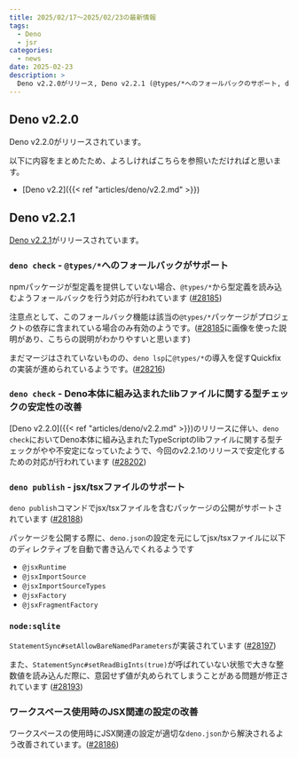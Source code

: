 ```yaml
---
title: 2025/02/17〜2025/02/23の最新情報
tags:
  - Deno
  - jsr
categories:
  - news
date: 2025-02-23
description: >
  Deno v2.2.0がリリース, Deno v2.2.1 (@types/*へのフォールバックのサポート, deno publishでjsx/tsxファイルを含むパッケージの公開がサポート, など)
---
```


## Deno v2.2.0

Deno v2.2.0がリリースされています。

以下に内容をまとめたため、よろしければこちらを参照いただければと思います。

* [Deno v2.2]({{< ref "articles/deno/v2.2.md" >}})

## Deno v2.2.1

[Deno v2.2.1](https://github.com/denoland/deno/releases/tag/v2.2.1)がリリースされています。

### `deno check` - `@types/*`へのフォールバックがサポート

npmパッケージが型定義を提供していない場合、`@types/*`から型定義を読み込むようフォールバックを行う対応が行われています ([#28185](https://github.com/denoland/deno/pull/28185))

注意点として、このフォールバック機能は該当の`@types/*`パッケージがプロジェクトの依存に含まれている場合のみ有効のようです。([#28185](https://github.com/denoland/deno/pull/28185#issuecomment-2673150120)に画像を使った説明があり、こちらの説明がわかりやすいと思います)

まだマージはされていないものの、`deno lsp`に`@types/*`の導入を促すQuickfixの実装が進められているようです。([#28216](https://github.com/denoland/deno/pull/28216))

### `deno check` - Deno本体に組み込まれたlibファイルに関する型チェックの安定性の改善

[Deno v2.2.0]({{< ref "articles/deno/v2.2.md" >}})のリリースに伴い、`deno check`においてDeno本体に組み込まれたTypeScriptのlibファイルに関する型チェックがやや不安定になっていたようで、今回のv2.2.1のリリースで安定化するための対応が行われています ([#28202](https://github.com/denoland/deno/pull/28202))

### `deno publish` - jsx/tsxファイルのサポート

`deno publish`コマンドでjsx/tsxファイルを含むパッケージの公開がサポートされています ([#28188](https://github.com/denoland/deno/pull/28188))

パッケージを公開する際に、`deno.json`の設定を元にしてjsx/tsxファイルに以下のディレクティブを自動で書き込んでくれるようです

- `@jsxRuntime`
- `@jsxImportSource`
- `@jsxImportSourceTypes`
- `@jsxFactory`
- `@jsxFragmentFactory`

### `node:sqlite`

`StatementSync#setAllowBareNamedParameters`が実装されています ([#28197](https://github.com/denoland/deno/pull/28197))

また、`StatementSync#setReadBigInts(true)`が呼ばれていない状態で大きな整数値を読み込んだ際に、意図せず値が丸められてしまうことがある問題が修正されています ([#28193](https://github.com/denoland/deno/pull/28193))

### ワークスペース使用時のJSX関連の設定の改善

ワークスペースの使用時にJSX関連の設定が適切な`deno.json`から解決されるよう改善されています。([#28186](https://github.com/denoland/deno/pull/28186))
